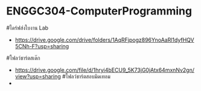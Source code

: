 # ENGGC304-ComputerProgramming
#ไดร์ฟส่งใบงาน Lab
- https://drive.google.com/drive/folders/1AqRFjpogz896YnoAaRl1dyfHQV5CNh-F?usp=sharing

#โฟลว์ชาร์ตสเต๊ก
- https://drive.google.com/file/d/1hryi4bECU9_5K73jG0jAtx64mxnNv2gn/view?usp=sharing
#โฟลว์ชาร์ตสอบมิดเทอม
- 
